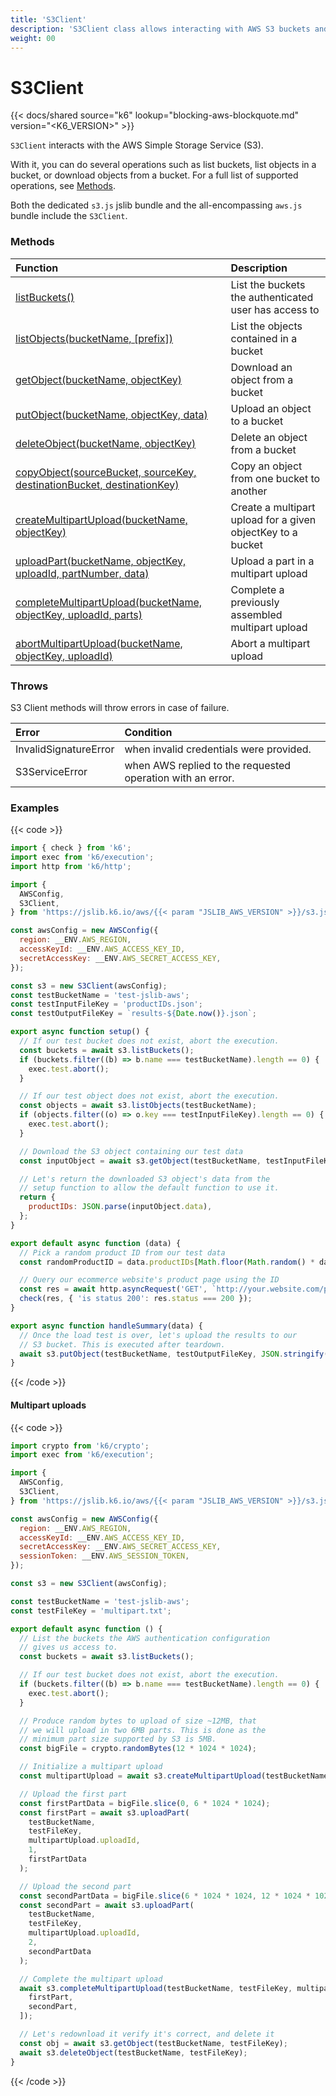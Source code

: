 ```yaml
---
title: 'S3Client'
description: 'S3Client class allows interacting with AWS S3 buckets and objects'
weight: 00
---
```


# S3Client

{{< docs/shared source="k6" lookup="blocking-aws-blockquote.md" version="<K6_VERSION>" >}}

`S3Client` interacts with the AWS Simple Storage Service (S3).

With it, you can do several operations such as list buckets, list objects in a bucket, or download objects from a bucket. For a full list of supported operations, see [Methods](#methods).

Both the dedicated `s3.js` jslib bundle and the all-encompassing `aws.js` bundle include the `S3Client`.

### Methods

| Function                                                                                                                                                              | Description                                                 |
| :-------------------------------------------------------------------------------------------------------------------------------------------------------------------- | :---------------------------------------------------------- |
| [listBuckets()](https://grafana.com/docs/k6/<K6_VERSION>/javascript-api/jslib/aws/s3client/listbuckets)                                                               | List the buckets the authenticated user has access to       |
| [listObjects(bucketName, [prefix])](https://grafana.com/docs/k6/<K6_VERSION>/javascript-api/jslib/aws/s3client/listobjects)                                           | List the objects contained in a bucket                      |
| [getObject(bucketName, objectKey)](https://grafana.com/docs/k6/<K6_VERSION>/javascript-api/jslib/aws/s3client/getobject)                                              | Download an object from a bucket                            |
| [putObject(bucketName, objectKey, data)](https://grafana.com/docs/k6/<K6_VERSION>/javascript-api/jslib/aws/s3client/putobject)                                        | Upload an object to a bucket                                |
| [deleteObject(bucketName, objectKey)](https://grafana.com/docs/k6/<K6_VERSION>/javascript-api/jslib/aws/s3client/deleteobject)                                        | Delete an object from a bucket                              |
| [copyObject(sourceBucket, sourceKey, destinationBucket, destinationKey)](https://grafana.com/docs/k6/<K6_VERSION>/javascript-api/jslib/aws/s3client/copyobject)       | Copy an object from one bucket to another                   |
| [createMultipartUpload(bucketName, objectKey)](https://grafana.com/docs/k6/<K6_VERSION>/javascript-api/jslib/aws/s3client/createmultipartupload)                      | Create a multipart upload for a given objectKey to a bucket |
| [uploadPart(bucketName, objectKey, uploadId, partNumber, data)](https://grafana.com/docs/k6/<K6_VERSION>/javascript-api/jslib/aws/s3client/uploadpart)                | Upload a part in a multipart upload                         |
| [completeMultipartUpload(bucketName, objectKey, uploadId, parts)](https://grafana.com/docs/k6/<K6_VERSION>/javascript-api/jslib/aws/s3client/completemultipartupload) | Complete a previously assembled multipart upload            |
| [abortMultipartUpload(bucketName, objectKey, uploadId)](https://grafana.com/docs/k6/<K6_VERSION>/javascript-api/jslib/aws/s3client/abortmultipartupload)              | Abort a multipart upload                                    |

### Throws

S3 Client methods will throw errors in case of failure.

| Error                 | Condition                                                  |
| :-------------------- | :--------------------------------------------------------- |
| InvalidSignatureError | when invalid credentials were provided.                    |
| S3ServiceError        | when AWS replied to the requested operation with an error. |

### Examples

{{< code >}}

```javascript
import { check } from 'k6';
import exec from 'k6/execution';
import http from 'k6/http';

import {
  AWSConfig,
  S3Client,
} from 'https://jslib.k6.io/aws/{{< param "JSLIB_AWS_VERSION" >}}/s3.js';

const awsConfig = new AWSConfig({
  region: __ENV.AWS_REGION,
  accessKeyId: __ENV.AWS_ACCESS_KEY_ID,
  secretAccessKey: __ENV.AWS_SECRET_ACCESS_KEY,
});

const s3 = new S3Client(awsConfig);
const testBucketName = 'test-jslib-aws';
const testInputFileKey = 'productIDs.json';
const testOutputFileKey = `results-${Date.now()}.json`;

export async function setup() {
  // If our test bucket does not exist, abort the execution.
  const buckets = await s3.listBuckets();
  if (buckets.filter((b) => b.name === testBucketName).length == 0) {
    exec.test.abort();
  }

  // If our test object does not exist, abort the execution.
  const objects = await s3.listObjects(testBucketName);
  if (objects.filter((o) => o.key === testInputFileKey).length == 0) {
    exec.test.abort();
  }

  // Download the S3 object containing our test data
  const inputObject = await s3.getObject(testBucketName, testInputFileKey);

  // Let's return the downloaded S3 object's data from the
  // setup function to allow the default function to use it.
  return {
    productIDs: JSON.parse(inputObject.data),
  };
}

export default async function (data) {
  // Pick a random product ID from our test data
  const randomProductID = data.productIDs[Math.floor(Math.random() * data.productIDs.length)];

  // Query our ecommerce website's product page using the ID
  const res = await http.asyncRequest('GET', `http://your.website.com/product/${randomProductID}/`);
  check(res, { 'is status 200': res.status === 200 });
}

export async function handleSummary(data) {
  // Once the load test is over, let's upload the results to our
  // S3 bucket. This is executed after teardown.
  await s3.putObject(testBucketName, testOutputFileKey, JSON.stringify(data));
}
```

{{< /code >}}

#### Multipart uploads

{{< code >}}

```javascript
import crypto from 'k6/crypto';
import exec from 'k6/execution';

import {
  AWSConfig,
  S3Client,
} from 'https://jslib.k6.io/aws/{{< param "JSLIB_AWS_VERSION" >}}/s3.js';

const awsConfig = new AWSConfig({
  region: __ENV.AWS_REGION,
  accessKeyId: __ENV.AWS_ACCESS_KEY_ID,
  secretAccessKey: __ENV.AWS_SECRET_ACCESS_KEY,
  sessionToken: __ENV.AWS_SESSION_TOKEN,
});

const s3 = new S3Client(awsConfig);

const testBucketName = 'test-jslib-aws';
const testFileKey = 'multipart.txt';

export default async function () {
  // List the buckets the AWS authentication configuration
  // gives us access to.
  const buckets = await s3.listBuckets();

  // If our test bucket does not exist, abort the execution.
  if (buckets.filter((b) => b.name === testBucketName).length == 0) {
    exec.test.abort();
  }

  // Produce random bytes to upload of size ~12MB, that
  // we will upload in two 6MB parts. This is done as the
  // minimum part size supported by S3 is 5MB.
  const bigFile = crypto.randomBytes(12 * 1024 * 1024);

  // Initialize a multipart upload
  const multipartUpload = await s3.createMultipartUpload(testBucketName, testFileKey);

  // Upload the first part
  const firstPartData = bigFile.slice(0, 6 * 1024 * 1024);
  const firstPart = await s3.uploadPart(
    testBucketName,
    testFileKey,
    multipartUpload.uploadId,
    1,
    firstPartData
  );

  // Upload the second part
  const secondPartData = bigFile.slice(6 * 1024 * 1024, 12 * 1024 * 1024);
  const secondPart = await s3.uploadPart(
    testBucketName,
    testFileKey,
    multipartUpload.uploadId,
    2,
    secondPartData
  );

  // Complete the multipart upload
  await s3.completeMultipartUpload(testBucketName, testFileKey, multipartUpload.uploadId, [
    firstPart,
    secondPart,
  ]);

  // Let's redownload it verify it's correct, and delete it
  const obj = await s3.getObject(testBucketName, testFileKey);
  await s3.deleteObject(testBucketName, testFileKey);
}
```

{{< /code >}}
